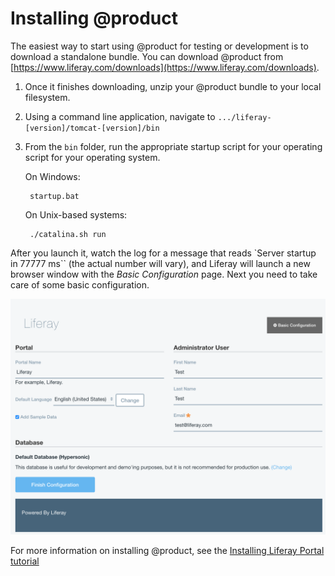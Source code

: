 # Installing @product 

The easiest way to start using @product for testing or development is to 
download a standalone bundle. You can download @product from 
[https://www.liferay.com/downloads](https://www.liferay.com/downloads).

1. Once it finishes downloading, unzip your @product bundle to your local 
    filesystem.
    
2. Using a command line application, navigate to 
    `.../liferay-[version]/tomcat-[version]/bin`

3. From the `bin` folder, run the appropriate startup script for your operating 
    script for your operating system.
    
    On Windows:
       
        startup.bat
    
    On Unix-based systems:
    
        ./catalina.sh run

After you launch it, watch the log for a message that reads `Server startup in 
77777 ms`` (the actual number will vary), and Liferay will launch a new browser 
window with the *Basic Configuration* page. Next you need to take care of some 
basic configuration.

![Figure X: The basic configuration page.](../../../images/001-basic-configuration.png)

For more information on installing @product, see the 
[Installing Liferay Portal tutorial](https://dev.liferay.com/discover/deployment/-/knowledge_base/7-0/installing-liferay-portal)

